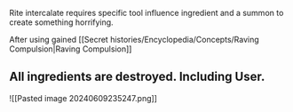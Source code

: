 Rite intercalate requires specific tool influence ingredient and a summon to create something horrifying.

After using gained [[Secret histories/Encyclopedia/Concepts/Raving Compulsion|Raving Compulsion]]

## All ingredients are destroyed. Including User.

![[Pasted image 20240609235247.png]]